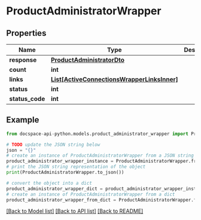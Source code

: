 # ProductAdministratorWrapper

## Properties

Name | Type | Description | Notes
------------ | ------------- | ------------- | -------------
**response** | [**ProductAdministratorDto**](ProductAdministratorDto.md) |  | [optional] 
**count** | **int** |  | [optional] 
**links** | [**List[ActiveConnectionsWrapperLinksInner]**](ActiveConnectionsWrapperLinksInner.md) |  | [optional] 
**status** | **int** |  | [optional] 
**status_code** | **int** |  | [optional] 

## Example

```python
from docspace-api-python.models.product_administrator_wrapper import ProductAdministratorWrapper

# TODO update the JSON string below
json = "{}"
# create an instance of ProductAdministratorWrapper from a JSON string
product_administrator_wrapper_instance = ProductAdministratorWrapper.from_json(json)
# print the JSON string representation of the object
print(ProductAdministratorWrapper.to_json())

# convert the object into a dict
product_administrator_wrapper_dict = product_administrator_wrapper_instance.to_dict()
# create an instance of ProductAdministratorWrapper from a dict
product_administrator_wrapper_from_dict = ProductAdministratorWrapper.from_dict(product_administrator_wrapper_dict)
```
[[Back to Model list]](../README.md#documentation-for-models) [[Back to API list]](../README.md#documentation-for-api-endpoints) [[Back to README]](../README.md)



